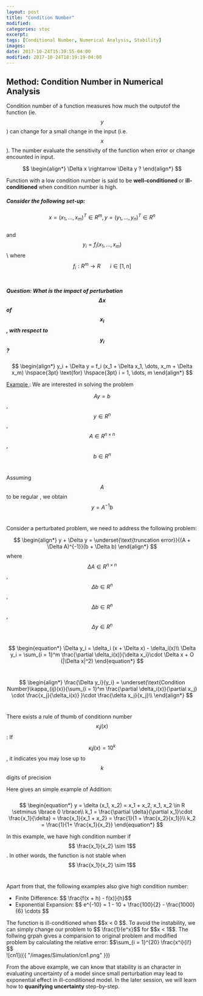 ```yaml
---
layout: post
title: "Condition Number"
modified:
categories: stoc
excerpt:
tags: [Conditional Number, Numerical Analysis, Stability]
images:
date: 2017-10-24T15:39:55-04:00
modified: 2017-10-24T18:19:19-04:00
---
```


## Method: Condition Number in Numerical Analysis

Condition number of a function measures how much the outputof the function (ie. $$y$$) can change for a small change in the input (i.e. $$x$$). The number evaluate the sensitivity of the function when error or change encounted in input. <br />

$$
	\begin{align*}
		\Delta x \rightarrow \Delta y ?
	\end{align*}
$$

Function with a low condition number is said to be <b> well-conditioned </b> or <b> ill-conditioned </b> when condition number is high.<br />

##### Consider the following set-up:

$$ x = (x_1, \dots, x_m)^T \in R^m, y = (y_1, \dots, y_n)^T \in R^n $$ <br /> 
and $$y_i = f_i(x_1, \dots, x_m) $$\  where $$ f_i: R^m \rightarrow R \hspace{20pt} i \in [1, n]$$ <br />

##### Question: What is the impact of perturbation $$\Delta x$$ of $$x_i$$, with respect to $$y_i$$?<br />

$$
	\begin{align*}
		y_i + \Delta y = f_i (x_1 + \Delta x_1, \dots, x_m + \Delta x_m) \hspace{3pt} \text{for} \hspace{3pt} i = 1, \dots, m
	\end{align*}
$$

<u>Example </u>: We are interested in solving the problem <br/>

$$Ay = b$$, $$y \in R^n$$, $$A \in R^{n \times n}$$, $$b \in R^n$$ <br />

Assuming $$A$$ to be regular , we obtain $$y = A^{-1} b$$ <br />

Consider a perturbated problem, we need to address the following problem:

$$
	\begin{align*}
		y + \Delta y = \underset{\text{truncation error}}{(A + \Delta A)^{-1}}(b + \Delta b)
	\end{align*}
$$ where $$\Delta A \in R^{n \times n}$$, $$\Delta b \in R^n $$, $$ \Delta b \in R^n$$, $$\Delta y \in R^n$$ <br />

$$ 
	\begin{equation*}
		\Delta y_i = \delta_i (x + \Delta x) - \delta_i(x)\\
		\Delta y_i = \sum_{i = 1}^m \frac{\partial \delta_i(x)}{\delta x_i}\cdot \Delta x + O (|\Delta x|^2)
	\end{equation*}
$$<br />

$$	\begin{align*} 
		\frac{\Delta y_i}{y_i} = \underset{\text{Condition Number}\kappa_{ij}(x)}{\sum_{i = 1}^m \frac{\partial \delta_i(x)}{\partial x_j} \cdot \frac{x_j}{\delta_i(x)} }\cdot \frac{\delta x_j}{x_j}\\
	\end{align*}
$$ <br />

There exists a rule of thumb of conditionn number $$\kappa_ij(x)$$ : If $$\kappa_ij(x) = 10^k$$, it indicates you may lose up to $$k$$ digits of precision

Here gives an simple example of Addition: <br /><br />
$$
	\begin{equation*}
		y = \delta (x_1, x_2) = x_1 + x_2, x_1, x_2 \in R \setminus \lbrace 0 \rbrace\\
		k_1 = \frac{\partial \delta}{\partial x_1}\cdot \frac{x_1}{\delta} = \frac{x_1}{x_1 + x_2} = \frac{1}{1 + \frac{x_2}{x_1}}\\
		k_2 = \frac{1}{1+ \frac{x_1}{x_2}}
	\end{equation*}		
$$

In this example, we have high condition number if $$ \frac{x_1}{x_2} \sim 1$$. In other words, the function is not stable when  $$ \frac{x_1}{x_2} \sim 1$$<br />

Apart from that, the following examples also give high condition number:

<ul>
  <li>Finite Difference: $$ \frac{f(x + h) - f(x)}{h}$$ </li>
  <li>Exponential Expansion: $$ e^{-10} = 1 - 10 + \frac{100}{2} - \frac{1000}{6} \cdots $$</li>
 </ul>
   The function is ill-conditioned when $$x < 0 $$. To avoid the instability, we can simply change our problem to $$ \frac{1}{e^x}$$ for $$x < 1$$. The follwing grpah gives a comparision to original problem and modified problem by calculating the relative error: $$\sum_{i = 1}^{20} \frac{x^i}{i!} $$ <br/>
![cn1]({{ "/images/Simulation/cn1.png" }})

From the above example, we can know that stability is an character in evaluating uncertainty of a model since small perturbation may lead to exponential effect in ill-conditioned model. In the later session, we will learn how to <b> quanifying uncertainty </b> step-by-step.